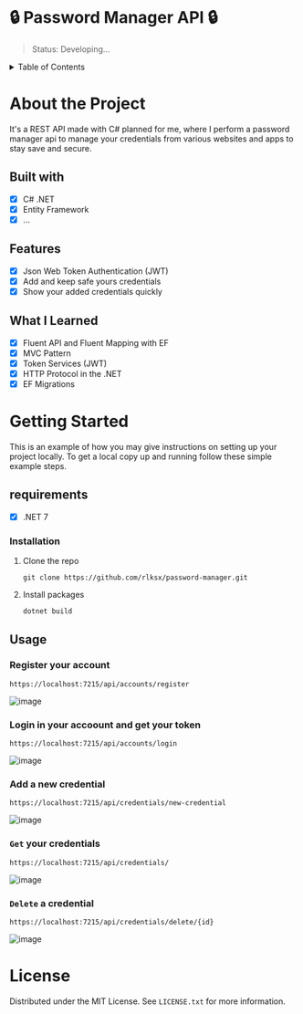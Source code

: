 # 🔒 Password Manager API 🔒
> Status: Developing...

<details>
  <summary>Table of Contents</summary>
  <ol>
    <li>
      <a href="#about-the-project">About The Project</a>
      <ul>
        <li><a href="#built-with">Built With</a></li>
        <li><a href="#features">Features</a></li>
        <li><a href="#what-i-learned">What I Learned</a></li>
      </ul>
    </li>
    <li>
      <a href="#getting-started">Getting Started</a>
      <ul>
        <li><a href="#requirements">Prerequisites</a></li>
        <li><a href="#installation">Installation</a></li>
      </ul>
    </li>
    <li><a href="#usage">Usage</a></li>
    <li><a href="#license">License</a></li>
  </ol>
</details>

# About the Project
It's a REST API made with C# planned for me, where I perform a password manager api 
to manage your credentials from various websites and apps to stay save and secure.

## Built with
- [x] C# .NET
- [x] Entity Framework
- [x] ...

## Features
- [x] Json Web Token Authentication (JWT)
- [x] Add and keep safe yours credentials
- [x] Show your added credentials quickly

## What I Learned
- [x] Fluent API and Fluent Mapping with EF
- [x] MVC Pattern
- [x] Token Services (JWT) 
- [x] HTTP Protocol in the .NET
- [x] EF Migrations

# Getting Started
This is an example of how you may give instructions on setting up your project locally.
To get a local copy up and running follow these simple example steps.

## requirements
- [x] .NET 7

### Installation
1. Clone the repo
   ```
   git clone https://github.com/rlksx/password-manager.git
   ```
2. Install packages
   ```
   dotnet build
   ```
## Usage
### Register your account 
```
https://localhost:7215/api/accounts/register
```
![image](https://user-images.githubusercontent.com/99461398/207970965-690f80d1-55e0-4b38-a658-5caf5fb8cede.png)

### Login in your accoount and get your token
```
https://localhost:7215/api/accounts/login
```
![image](https://user-images.githubusercontent.com/99461398/207971347-9c378c61-6319-4013-814c-2d9c9f81cd0d.png)

### Add a new credential
```
https://localhost:7215/api/credentials/new-credential
```
![image](https://user-images.githubusercontent.com/99461398/207971617-d1059d30-c84f-445c-a11a-bf1701694ef7.png)

### `Get` your credentials
```
https://localhost:7215/api/credentials/
```
![image](https://user-images.githubusercontent.com/99461398/207971873-49b64769-b1b7-4654-a270-0b4a619c656d.png)

### `Delete` a credential
```
https://localhost:7215/api/credentials/delete/{id}
```
![image](https://user-images.githubusercontent.com/99461398/208300768-5e603d06-8601-48b2-80f9-539396b190a5.png)

# License
Distributed under the MIT License. See `LICENSE.txt` for more information.
